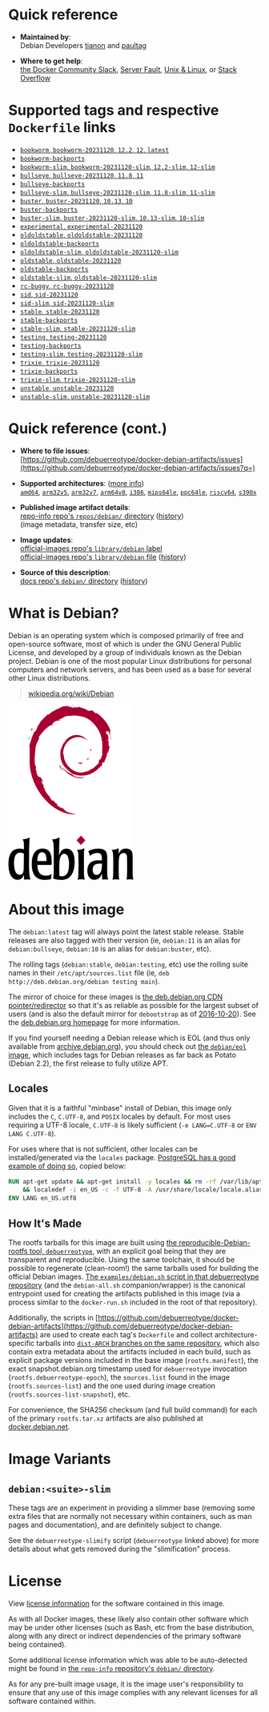<!--

********************************************************************************

WARNING:

    DO NOT EDIT "debian/README.md"

    IT IS AUTO-GENERATED

    (from the other files in "debian/" combined with a set of templates)

********************************************************************************

-->

# Quick reference

-	**Maintained by**:  
	Debian Developers [tianon](https://qa.debian.org/developer.php?login=tianon) and [paultag](https://qa.debian.org/developer.php?login=paultag)

-	**Where to get help**:  
	[the Docker Community Slack](https://dockr.ly/comm-slack), [Server Fault](https://serverfault.com/help/on-topic), [Unix & Linux](https://unix.stackexchange.com/help/on-topic), or [Stack Overflow](https://stackoverflow.com/help/on-topic)

# Supported tags and respective `Dockerfile` links

-	[`bookworm`, `bookworm-20231120`, `12.2`, `12`, `latest`](https://github.com/debuerreotype/docker-debian-artifacts/blob/1f1e36af44a355418661956f15e39f5b04b848b6/bookworm/Dockerfile)
-	[`bookworm-backports`](https://github.com/debuerreotype/docker-debian-artifacts/blob/1f1e36af44a355418661956f15e39f5b04b848b6/bookworm/backports/Dockerfile)
-	[`bookworm-slim`, `bookworm-20231120-slim`, `12.2-slim`, `12-slim`](https://github.com/debuerreotype/docker-debian-artifacts/blob/1f1e36af44a355418661956f15e39f5b04b848b6/bookworm/slim/Dockerfile)
-	[`bullseye`, `bullseye-20231120`, `11.8`, `11`](https://github.com/debuerreotype/docker-debian-artifacts/blob/1f1e36af44a355418661956f15e39f5b04b848b6/bullseye/Dockerfile)
-	[`bullseye-backports`](https://github.com/debuerreotype/docker-debian-artifacts/blob/1f1e36af44a355418661956f15e39f5b04b848b6/bullseye/backports/Dockerfile)
-	[`bullseye-slim`, `bullseye-20231120-slim`, `11.8-slim`, `11-slim`](https://github.com/debuerreotype/docker-debian-artifacts/blob/1f1e36af44a355418661956f15e39f5b04b848b6/bullseye/slim/Dockerfile)
-	[`buster`, `buster-20231120`, `10.13`, `10`](https://github.com/debuerreotype/docker-debian-artifacts/blob/1f1e36af44a355418661956f15e39f5b04b848b6/buster/Dockerfile)
-	[`buster-backports`](https://github.com/debuerreotype/docker-debian-artifacts/blob/1f1e36af44a355418661956f15e39f5b04b848b6/buster/backports/Dockerfile)
-	[`buster-slim`, `buster-20231120-slim`, `10.13-slim`, `10-slim`](https://github.com/debuerreotype/docker-debian-artifacts/blob/1f1e36af44a355418661956f15e39f5b04b848b6/buster/slim/Dockerfile)
-	[`experimental`, `experimental-20231120`](https://github.com/debuerreotype/docker-debian-artifacts/blob/1f1e36af44a355418661956f15e39f5b04b848b6/experimental/Dockerfile)
-	[`oldoldstable`, `oldoldstable-20231120`](https://github.com/debuerreotype/docker-debian-artifacts/blob/1f1e36af44a355418661956f15e39f5b04b848b6/oldoldstable/Dockerfile)
-	[`oldoldstable-backports`](https://github.com/debuerreotype/docker-debian-artifacts/blob/1f1e36af44a355418661956f15e39f5b04b848b6/oldoldstable/backports/Dockerfile)
-	[`oldoldstable-slim`, `oldoldstable-20231120-slim`](https://github.com/debuerreotype/docker-debian-artifacts/blob/1f1e36af44a355418661956f15e39f5b04b848b6/oldoldstable/slim/Dockerfile)
-	[`oldstable`, `oldstable-20231120`](https://github.com/debuerreotype/docker-debian-artifacts/blob/1f1e36af44a355418661956f15e39f5b04b848b6/oldstable/Dockerfile)
-	[`oldstable-backports`](https://github.com/debuerreotype/docker-debian-artifacts/blob/1f1e36af44a355418661956f15e39f5b04b848b6/oldstable/backports/Dockerfile)
-	[`oldstable-slim`, `oldstable-20231120-slim`](https://github.com/debuerreotype/docker-debian-artifacts/blob/1f1e36af44a355418661956f15e39f5b04b848b6/oldstable/slim/Dockerfile)
-	[`rc-buggy`, `rc-buggy-20231120`](https://github.com/debuerreotype/docker-debian-artifacts/blob/1f1e36af44a355418661956f15e39f5b04b848b6/rc-buggy/Dockerfile)
-	[`sid`, `sid-20231120`](https://github.com/debuerreotype/docker-debian-artifacts/blob/1f1e36af44a355418661956f15e39f5b04b848b6/sid/Dockerfile)
-	[`sid-slim`, `sid-20231120-slim`](https://github.com/debuerreotype/docker-debian-artifacts/blob/1f1e36af44a355418661956f15e39f5b04b848b6/sid/slim/Dockerfile)
-	[`stable`, `stable-20231120`](https://github.com/debuerreotype/docker-debian-artifacts/blob/1f1e36af44a355418661956f15e39f5b04b848b6/stable/Dockerfile)
-	[`stable-backports`](https://github.com/debuerreotype/docker-debian-artifacts/blob/1f1e36af44a355418661956f15e39f5b04b848b6/stable/backports/Dockerfile)
-	[`stable-slim`, `stable-20231120-slim`](https://github.com/debuerreotype/docker-debian-artifacts/blob/1f1e36af44a355418661956f15e39f5b04b848b6/stable/slim/Dockerfile)
-	[`testing`, `testing-20231120`](https://github.com/debuerreotype/docker-debian-artifacts/blob/1f1e36af44a355418661956f15e39f5b04b848b6/testing/Dockerfile)
-	[`testing-backports`](https://github.com/debuerreotype/docker-debian-artifacts/blob/1f1e36af44a355418661956f15e39f5b04b848b6/testing/backports/Dockerfile)
-	[`testing-slim`, `testing-20231120-slim`](https://github.com/debuerreotype/docker-debian-artifacts/blob/1f1e36af44a355418661956f15e39f5b04b848b6/testing/slim/Dockerfile)
-	[`trixie`, `trixie-20231120`](https://github.com/debuerreotype/docker-debian-artifacts/blob/1f1e36af44a355418661956f15e39f5b04b848b6/trixie/Dockerfile)
-	[`trixie-backports`](https://github.com/debuerreotype/docker-debian-artifacts/blob/1f1e36af44a355418661956f15e39f5b04b848b6/trixie/backports/Dockerfile)
-	[`trixie-slim`, `trixie-20231120-slim`](https://github.com/debuerreotype/docker-debian-artifacts/blob/1f1e36af44a355418661956f15e39f5b04b848b6/trixie/slim/Dockerfile)
-	[`unstable`, `unstable-20231120`](https://github.com/debuerreotype/docker-debian-artifacts/blob/1f1e36af44a355418661956f15e39f5b04b848b6/unstable/Dockerfile)
-	[`unstable-slim`, `unstable-20231120-slim`](https://github.com/debuerreotype/docker-debian-artifacts/blob/1f1e36af44a355418661956f15e39f5b04b848b6/unstable/slim/Dockerfile)

# Quick reference (cont.)

-	**Where to file issues**:  
	[https://github.com/debuerreotype/docker-debian-artifacts/issues](https://github.com/debuerreotype/docker-debian-artifacts/issues?q=)

-	**Supported architectures**: ([more info](https://github.com/docker-library/official-images#architectures-other-than-amd64))  
	[`amd64`](https://hub.docker.com/r/amd64/debian/), [`arm32v5`](https://hub.docker.com/r/arm32v5/debian/), [`arm32v7`](https://hub.docker.com/r/arm32v7/debian/), [`arm64v8`](https://hub.docker.com/r/arm64v8/debian/), [`i386`](https://hub.docker.com/r/i386/debian/), [`mips64le`](https://hub.docker.com/r/mips64le/debian/), [`ppc64le`](https://hub.docker.com/r/ppc64le/debian/), [`riscv64`](https://hub.docker.com/r/riscv64/debian/), [`s390x`](https://hub.docker.com/r/s390x/debian/)

-	**Published image artifact details**:  
	[repo-info repo's `repos/debian/` directory](https://github.com/docker-library/repo-info/blob/master/repos/debian) ([history](https://github.com/docker-library/repo-info/commits/master/repos/debian))  
	(image metadata, transfer size, etc)

-	**Image updates**:  
	[official-images repo's `library/debian` label](https://github.com/docker-library/official-images/issues?q=label%3Alibrary%2Fdebian)  
	[official-images repo's `library/debian` file](https://github.com/docker-library/official-images/blob/master/library/debian) ([history](https://github.com/docker-library/official-images/commits/master/library/debian))

-	**Source of this description**:  
	[docs repo's `debian/` directory](https://github.com/docker-library/docs/tree/master/debian) ([history](https://github.com/docker-library/docs/commits/master/debian))

# What is Debian?

Debian is an operating system which is composed primarily of free and open-source software, most of which is under the GNU General Public License, and developed by a group of individuals known as the Debian project. Debian is one of the most popular Linux distributions for personal computers and network servers, and has been used as a base for several other Linux distributions.

> [wikipedia.org/wiki/Debian](https://en.wikipedia.org/wiki/Debian)

![logo](https://raw.githubusercontent.com/docker-library/docs/b449be7df57e9ed9086bb5821bfb5d6cdc5d67a4/debian/logo.png)

# About this image

The `debian:latest` tag will always point the latest stable release. Stable releases are also tagged with their version (ie, `debian:11` is an alias for `debian:bullseye`, `debian:10` is an alias for `debian:buster`, etc).

The rolling tags (`debian:stable`, `debian:testing`, etc) use the rolling suite names in their `/etc/apt/sources.list` file (ie, `deb http://deb.debian.org/debian testing main`).

The mirror of choice for these images is [the deb.debian.org CDN pointer/redirector](https://deb.debian.org) so that it's as reliable as possible for the largest subset of users (and is also the default mirror for `debootstrap` as of [2016-10-20](https://anonscm.debian.org/cgit/d-i/debootstrap.git/commit/?id=9e8bc60ad1ccf3a25ce7890526b70059f3e770de)). See the [deb.debian.org homepage](https://deb.debian.org) for more information.

If you find yourself needing a Debian release which is EOL (and thus only available from [archive.debian.org](http://archive.debian.org)), you should check out [the `debian/eol` image](https://hub.docker.com/r/debian/eol/), which includes tags for Debian releases as far back as Potato (Debian 2.2), the first release to fully utilize APT.

## Locales

Given that it is a faithful "minbase" install of Debian, this image only includes the `C`, `C.UTF-8`, and `POSIX` locales by default. For most uses requiring a UTF-8 locale, `C.UTF-8` is likely sufficient (`-e LANG=C.UTF-8` or `ENV LANG C.UTF-8`).

For uses where that is not sufficient, other locales can be installed/generated via the `locales` package. [PostgreSQL has a good example of doing so](https://github.com/docker-library/postgres/blob/69bc540ecfffecce72d49fa7e4a46680350037f9/9.6/Dockerfile#L21-L24), copied below:

```dockerfile
RUN apt-get update && apt-get install -y locales && rm -rf /var/lib/apt/lists/* \
	&& localedef -i en_US -c -f UTF-8 -A /usr/share/locale/locale.alias en_US.UTF-8
ENV LANG en_US.utf8
```

## How It's Made

The rootfs tarballs for this image are built using [the reproducible-Debian-rootfs tool, `debuerreotype`](https://github.com/debuerreotype/debuerreotype), with an explicit goal being that they are transparent and reproducible. Using the same toolchain, it should be possible to regenerate (clean-room!) the same tarballs used for building the official Debian images. [The `examples/debian.sh` script in that debuerreotype repository](https://github.com/debuerreotype/debuerreotype/blob/master/examples/debian.sh) (and the `debian-all.sh` companion/wrapper) is the canonical entrypoint used for creating the artifacts published in this image (via a process similar to the `docker-run.sh` included in the root of that repository).

Additionally, the scripts in [https://github.com/debuerreotype/docker-debian-artifacts](https://github.com/debuerreotype/docker-debian-artifacts) are used to create each tag's `Dockerfile` and collect architecture-specific tarballs into [`dist-ARCH` branches on the same repository](https://github.com/debuerreotype/docker-debian-artifacts/branches), which also contain extra metadata about the artifacts included in each build, such as explicit package versions included in the base image (`rootfs.manifest`), the exact snapshot.debian.org timestamp used for `debuerreotype` invocation (`rootfs.debuerreotype-epoch`), the `sources.list` found in the image (`rootfs.sources-list`) and the one used during image creation (`rootfs.sources-list-snapshot`), etc.

For convenience, the SHA256 checksum (and full build command) for each of the primary `rootfs.tar.xz` artifacts are also published at [docker.debian.net](https://docker.debian.net/).

# Image Variants

## `debian:<suite>-slim`

These tags are an experiment in providing a slimmer base (removing some extra files that are normally not necessary within containers, such as man pages and documentation), and are definitely subject to change.

See the `debuerreotype-slimify` script (`debuerreotype` linked above) for more details about what gets removed during the "slimification" process.

# License

View [license information](https://www.debian.org/social_contract#guidelines) for the software contained in this image.

As with all Docker images, these likely also contain other software which may be under other licenses (such as Bash, etc from the base distribution, along with any direct or indirect dependencies of the primary software being contained).

Some additional license information which was able to be auto-detected might be found in [the `repo-info` repository's `debian/` directory](https://github.com/docker-library/repo-info/tree/master/repos/debian).

As for any pre-built image usage, it is the image user's responsibility to ensure that any use of this image complies with any relevant licenses for all software contained within.

